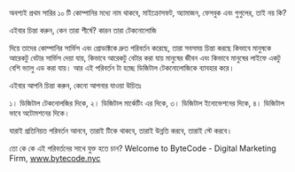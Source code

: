 অবশ্যই প্রথম সারির ১০ টি কোম্পানির মধ্যে নাম থাকবে, মাইক্রোসফট, অ্যামাজন, ফেসবুক এবং গুগুলের, তাই নয় কি?

এইবার চিন্তা করুন, কেন তারা শীর্ষে? কারন তারা টেকনোলোজি

দিয়ে তাদের কোম্পানির সার্ভিস এবং প্রোডাক্টকে দ্রুত পরিবর্তন করেছে, তারা সবসময় চিন্তা করছে কিভাবে মানুষকে আরেকটু বেটার সার্ভিস দেয়া যায়, কিভাবে আরেকটু বেটার করা যায় মানুষের জীবন এবং কিভাবে মানুষের লাইফে একটু বেশি ভ্যালু এড করা যায়।
আর এই পরিবর্তন টা হচ্ছে ডিজিটাল টেকনোলোজিকে ব্যাবহার করে।

এইবার আপনি চিন্তা করুন, কেনো আপনার যাওয়া উচিতঃ

১। ডিজিটাল টেকনোলজির দিকে,
২। ডিজিটাল মার্কেটিং এর দিকে,
৩। ডিজিটাল ইনোভেশনের দিকে,
৪। ডিজিটাল ভাবে অটোমশনের দিকে।

যারাই প্রতিনিয়ত পরিবর্তন আনবে, তারাই টিকে থাকবে, তারাই উন্নতি করবে, তারাই স্টে করবে।

তো কে কে এই পরিবর্তনের সাথে যুক্ত হতে চান? Welcome to ByteCode - Digital Marketing Firm, www.bytecode.nyc
